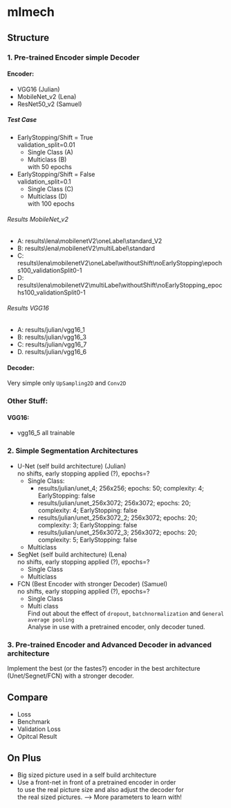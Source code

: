 # mlmech

## Structure

### 1. Pre-trained Encoder simple Decoder

#### Encoder:
- VGG16 (Julian)
- MobileNet_v2 (Lena)
- ResNet50_v2 (Samuel)
##### Test Case
- EarlyStopping/Shift = True <br>
  validation_split=0.01 <br>
  * Single Class (A)
  * Multiclass (B) <br>
  with 50 epochs
- EarlyStopping/Shift = False <br>
  validation_split=0.1 <br>
  * Single Class (C)
  * Multiclass (D) <br>
  with 100 epochs 

###### Results MobileNet_v2
 - A: results\lena\mobilenetV2\oneLabel\standard_V2
 - B: results\lena\mobilenetV2\multiLabel\standard
 - C: results\lena\mobilenetV2\oneLabel\withoutShift\noEarlyStopping\epochs100_validationSplit0-1
 - D: results\lena\mobilenetV2\multiLabel\withoutShift\noEarlyStopping_epochs100_validationSplit0-1
###### Results VGG16
- A: results/julian/vgg16_1
- B: results/julian/vgg16_3
- C: results/julian/vgg16_7
- D. results/julian/vgg16_6
#### Decoder:
Very simple only `UpSampling2D` and `Conv2D`

### Other Stuff:
#### VGG16:
- vgg16_5 all trainable

### 2. Simple Segmentation Architectures
- U-Net (self build architecture) (Julian) <br>
  no shifts, early stopping applied (?), epochs=? <br>
  * Single Class: 
    * results/julian/unet_4; 256x256; epochs: 50; complexity: 4; EarlyStopping: false
    * results/julian/unet_256x3072; 256x3072; epochs: 20; complexity: 4; EarlyStopping: false
    * results/julian/unet_256x3072_2; 256x3072; epochs: 20; complexity: 3; EarlyStopping: false
    * results/julian/unet_256x3072_3; 256x3072; epochs: 20; complexity: 5; EarlyStopping: false
  * Multiclass
- SegNet (self build architecture) (Lena) <br>
  no shifts, early stopping applied (?), epochs=? <br>
  * Single Class
  * Multiclass
- FCN (Best Encoder with stronger Decoder) (Samuel)  <br>
  no shifts, early stopping applied (?), epochs=? <br>
  * Single Class
  * Multi class <br>
  Find out about the effect of `dropout`, `batchnormalization` and `General average pooling` <br>
  Analyse in use with a pretrained encoder, only decoder tuned.
  

### 3. Pre-trained Encoder and Advanced Decoder in advanced architecture

Implement the best (or the fastes?) encoder in the best architecture (Unet/Segnet/FCN) with a stronger decoder.


## Compare
 - Loss
 - Benchmark
 - Validation Loss
 - Opitcal Result

## On Plus
 - Big sized picture used in a self build architecture
 - Use a front-net in front of a pretrained encoder in order <br>
   to use the real picture size and also adjust the decoder for <br>
   the real sized pictures. --> More parameters to learn with!

